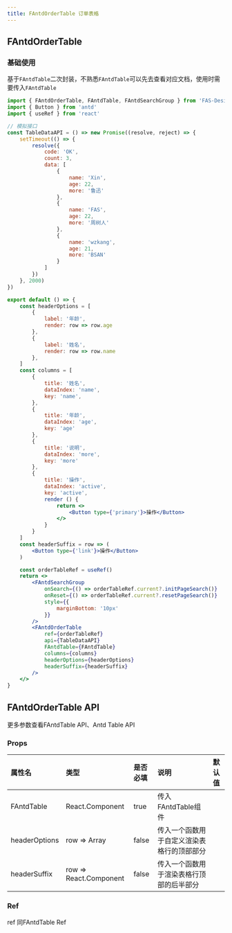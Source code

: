 ```yaml
---
title: FAntdOrderTable 订单表格
---
```


## FAntdOrderTable

### 基础使用

基于`FAntdTable`二次封装，不熟悉`FAntdTable`可以先去查看对应文档，使用时需要传入`FAntdTable`

```jsx
import { FAntdOrderTable, FAntdTable, FAntdSearchGroup } from 'FAS-Design'
import { Button } from 'antd'
import { useRef } from 'react'

// 模拟接口
const TableDataAPI = () => new Promise((resolve, reject) => {
    setTimeout(() => {
        resolve({
            code: 'OK',
            count: 3,
            data: [
                {
                    name: 'Xin',
                    age: 22,
                    more: '鲁迅'
                },
                {
                    name: 'FAS',
                    age: 22,
                    more: '周树人'
                },
                {
                    name: 'wzkang',
                    age: 21,
                    more: 'BSAN'
                }
            ]
        })
    }, 2000)
})

export default () => {
    const headerOptions = [
        {
            label: '年龄',
            render: row => row.age
        },
        {
            label: '姓名',
            render: row => row.name
        },
    ]
    const columns = [
        {
            title: '姓名',
            dataIndex: 'name',
            key: 'name',
        },
        {
            title: '年龄',
            dataIndex: 'age',
            key: 'age'
        },
        {
            title: '说明',
            dataIndex: 'more',
            key: 'more'
        },
        {
            title: '操作',
            dataIndex: 'active',
            key: 'active',
            render () {
                return <>
                    <Button type={'primary'}>操作</Button>
                </>
            }
        }
    ]
    const headerSuffix = row => (
        <Button type={'link'}>操作</Button>
    )

    const orderTableRef = useRef()
    return <>
        <FAntdSearchGroup
            onSearch={() => orderTableRef.current?.initPageSearch()}
            onReset={() => orderTableRef.current?.resetPageSearch()}
            style={{
                marginBottom: '10px'
            }}
        />
        <FAntdOrderTable
            ref={orderTableRef}
            api={TableDataAPI}
            FAntdTable={FAntdTable}
            columns={columns}
            headerOptions={headerOptions}
            headerSuffix={headerSuffix}
        />
    </>
}
```

## FAntdOrderTable API

更多参数查看FAntdTable API、Antd Table API

### Props

| 属性名           | 类型                     | 是否必填  | 说明                    | 默认值 |
|:--------------|:-----------------------|:------|:----------------------|:----|
| FAntdTable    | React.Component        | true  | 传入FAntdTable组件        |     |
| headerOptions | row => Array           | false | 传入一个函数用于自定义渲染表格行的顶部部分 |     |
| headerSuffix  | row => React.Component | false | 传入一个函数用于渲染表格行顶部的后半部分  |     |

### Ref
ref 同FAntdTable Ref
